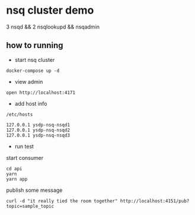 # nsq cluster demo

3 nsqd && 2 nsqlookupd && nsqadmin

## how to running

* start nsq cluster

```code
docker-compose up -d
```

* view admin 

```code
open http://localhost:4171
```

* add host  info

```codee
/etc/hosts

127.0.0.1 ysdp-nsq-nsqd1
127.0.0.1 ysdp-nsq-nsqd2
127.0.0.1 ysdp-nsq-nsqd3
```

* run test

start consumer

```code
cd api
yarn
yarn app
```

publish some message

```code
curl -d "it really tied the room together" http://localhost:4151/pub?topic=sample_topic
```
